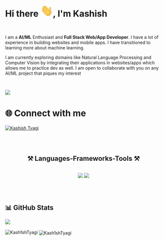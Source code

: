 <h1 align="left"> Hi there <img src="https://github.com/Kshitiz-2002/Kshitiz-2002/blob/main/Hi.gif" alt = "hi" width="40px" height="40px">, I'm Kashish</h1>

<br />

I am a **AI/ML** Enthusiast and **Full Stack Web/App Developer**. I have a lot of experience in building websites and mobile apps. I have transitioned to learning more about machine learning.
<br/>


I am currently exploring domains like Natural Language Processing and Computer Vision by integrating their applications in websites/apps which allows me to practice dev as well. I am open to collaborate with you on any AI/ML project that piques my interest


<br />

![](https://user-images.githubusercontent.com/73097560/115834477-dbab4500-a447-11eb-908a-139a6edaec5c.gif)

# 🌐 Connect with me

<p align="left">
<a href="https://www.linkedin.com/in/kashish-tyagi1001/" target="blank"><img align="center" src="https://raw.githubusercontent.com/rahuldkjain/github-profile-readme-generator/master/src/images/icons/Social/linked-in-alt.svg" alt="Kashish Tyagi" height="30" width="40" /></a>
</p>

<br></br>


<h2 align="center">⚒️ Languages-Frameworks-Tools ⚒️</h2>
<br/>
<div align="center">
    <img src="https://skillicons.dev/icons?i=react,androidstudio,nextjs,html,css,tailwind,tensorflow,selenium,opencv,fastapi,docker," />
    <img src="https://skillicons.dev/icons?i=python,javascript,typescript,cpp,java,supabase,firebase,kotlin,mysql," /><br>
</div>

<br></br>

## 📊 GitHub Stats

<a><img width="48%" src="https://github-readme-stats.vercel.app/api?username=Kash1shTyagi&show_icons=true&hide_border=true&theme=radical" />&nbsp; </a>

<p><img align="left" src="https://github-readme-stats.vercel.app/api/top-langs/?username=Kash1shTyagi&theme=radical&hide_border=true&include_all_commits=true&count_private=true&layout=compact" alt="Kash1shTyagi" /></p>

<p>&nbsp;<img align="center" src="https://github-readme-stats.vercel.app/api?username=Kash1shTyagi&theme=radical&hide_border=true&include_all_commits=true&count_private=true" alt="Kash1shTyagi" /></p>



